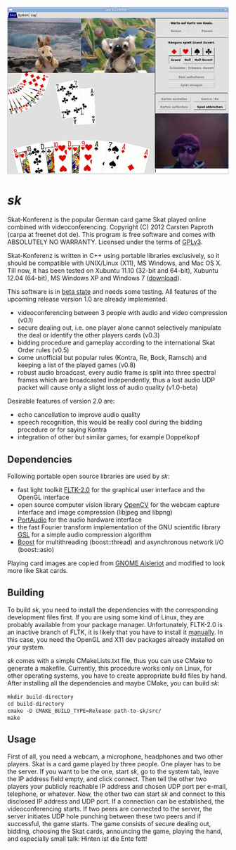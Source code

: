 ![screenshot](https://github.com/cpaproth/sk/raw/master/images/screenshot.jpg)

# *sk*

Skat-Konferenz is the popular German card game Skat played online combined with videoconferencing. Copyright (C) 2012 Carsten Paproth (carpa at freenet dot de).
This program is free software and comes with ABSOLUTELY NO WARRANTY. Licensed under the terms of [GPLv3](http://www.gnu.org/licenses/).

Skat-Konferenz is written in C++ using portable libraries exclusively, so it should be compatible with UNIX/Linux (X11), MS Windows, and Mac OS X. Till now,
it has been tested on Xubuntu 11.10 (32-bit and 64-bit), Xubuntu 12.04 (64-bit), MS Windows XP and Windows 7 ([download](https://github.com/cpaproth/sk/raw/master/downloads/sk_windows_binary_32-bit.zip)).

This software is in [beta state](https://github.com/cpaproth/sk/tags) and needs some testing. All features of the upcoming release version 1.0 are already implemented:
* videoconferencing between 3 people with audio and video compression (v0.1)
* secure dealing out, i.e. one player alone cannot selectively manipulate the deal or identify the other players cards (v0.3)
* bidding procedure and gameplay according to the international Skat Order rules (v0.5)
* some unofficial but popular rules (Kontra, Re, Bock, Ramsch) and keeping a list of the played games (v0.8)
* robust audio broadcast, every audio frame is split into three spectral frames which are broadcasted independently,
thus a lost audio UDP packet will cause only a slight loss of audio quality (v1.0-beta)

Desirable features of version 2.0 are:
* echo cancellation to improve audio quality
* speech recognition, this would be really cool during the bidding procedure or for saying Kontra
* integration of other but similar games, for example Doppelkopf


## Dependencies

Following portable open source libraries are used by *sk*:
* fast light toolkit [FLTK-2.0](http://www.fltk.org) for the graphical user interface and the OpenGL interface
* open source computer vision library [OpenCV](http://www.opencv.org) for the webcam capture interface and image compression (libjpeg and libpng)
* [PortAudio](http://www.portaudio.com) for the audio hardware interface
* the fast Fourier transform implementation of the GNU scientific library [GSL](http://www.gnu.org/software/gsl/) for a simple audio compression algorithm
* [Boost](http://www.boost.org) for multithreading (boost::thread) and asynchronous network I/O (boost::asio)

Playing card images are copied from [GNOME Aisleriot](https://live.gnome.org/Aisleriot) and modified to look more like Skat cards.


## Building

To build *sk*, you need to install the dependencies with the corresponding development files first. If you are using some kind of Linux, they are probably available from
your package manager. Unfortunately, FLTK-2.0 is an inactive branch of FLTK, it is likely that you have to install it
[manually](https://github.com/cpaproth/sk/raw/master/downloads/fltk-2.0.x-alpha-r9204.tar.bz2).
In this case, you need the OpenGL and X11 dev packages already installed on your system.

*sk* comes with a simple CMakeLists.txt file, thus you can use CMake to generate a makefile. Currently, this procedure works only on Linux,
for other operating systems, you have to create appropriate build files by hand. After installing all the dependencies and maybe CMake, you can build *sk*:

    mkdir build-directory
    cd build-directory
    cmake -D CMAKE_BUILD_TYPE=Release path-to-sk/src/
    make


## Usage

First of all, you need a webcam, a microphone, headphones and two other players.
Skat is a card game played by three people. One player has to be the server. If you want to be the one, start *sk*, go to the system tab, leave the IP address field empty,
and click connect. Then tell the other two players your publicly reachable IP address and chosen UDP port per e-mail, telephone, or whatever.
Now, the other two can start *sk* and connect to this disclosed IP address and UDP port. If a connection can be established, the videoconferencing starts.
If two peers are connected to the server, the server initiates UDP hole punching between these two peers and if successful, the game starts.
The game consists of secure dealing out, bidding, choosing the Skat cards, announcing the game, playing the hand, and especially small talk: Hinten ist die Ente fett!
